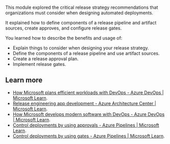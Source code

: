 

This module explored the critical release strategy recommendations that organizations must consider when designing automated deployments.

It explained how to define components of a release pipeline and artifact sources, create approves, and configure release gates.

You learned how to describe the benefits and usage of:

 -  Explain things to consider when designing your release strategy.
 -  Define the components of a release pipeline and use artifact sources.
 -  Create a release approval plan.
 -  Implement release gates.

## Learn more

 -  [How Microsoft plans efficient workloads with DevOps - Azure DevOps \| Microsoft Learn](/devops/plan/how-microsoft-plans-devops).
 -  [Release engineering app development - Azure Architecture Center \| Microsoft Learn](/azure/architecture/framework/devops/release-engineering-app-dev).
 -  [How Microsoft develops modern software with DevOps - Azure DevOps \| Microsoft Learn](/devops/develop/how-microsoft-develops-devops).
 -  [Control deployments by using approvals - Azure Pipelines \| Microsoft Learn](/azure/devops/pipelines/release/approvals/approvals).
 -  [Control deployments by using gates - Azure Pipelines \| Microsoft Learn](/azure/devops/pipelines/release/approvals/gates).
